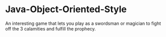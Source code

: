 # Java-Object-Oriented-Style
An interesting game that lets you play as a swordsman or magician to fight off the 3 calamities
and fulfill the prophecy.
